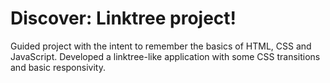 # Discover: Linktree project!

Guided project with the intent to remember the basics of HTML, CSS and JavaScript. Developed a linktree-like application with some CSS transitions and basic responsivity.
